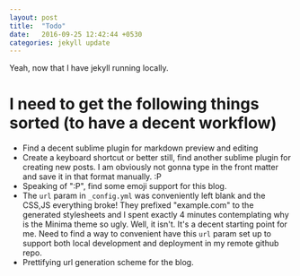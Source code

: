 ```yaml
---
layout: post
title:  "Todo"
date:   2016-09-25 12:42:44 +0530
categories: jekyll update
---
```

Yeah, now that I have jekyll running locally.

# I need to get the following things sorted (to have a decent workflow)

- Find a decent sublime plugin for markdown preview and editing
- Create a keyboard shortcut or better still, find another sublime plugin for creating new posts. I am obviously not gonna type in the front matter and save it in that format manually. :P
- Speaking of ":P", find some emoji support for this blog.
- The `url` param in `_config.yml` was conveniently left blank and the CSS,JS everything broke! They prefixed "example.com" to the generated stylesheets and I spent exactly 4 minutes contemplating why is the Minima theme so ugly. Well, it isn't. It's a decent starting point for me. Need to find a way to convenient have this `url` param set up to support both local development and deployment in my remote github repo.
- Prettifying url generation scheme for the blog. 
